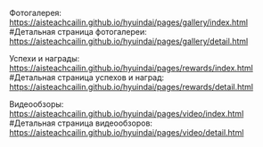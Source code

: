 Фотогалерея: https://aisteachcailin.github.io/hyuindai/pages/gallery/index.html
#Детальная страница фотогалереи: https://aisteachcailin.github.io/hyuindai/pages/gallery/detail.html

Успехи и награды: https://aisteachcailin.github.io/hyuindai/pages/rewards/index.html
#Детальная страница успехов и наград: https://aisteachcailin.github.io/hyuindai/pages/rewards/detail.html

Видеообзоры: https://aisteachcailin.github.io/hyuindai/pages/video/index.html
#Детальная страница видеообзоров: https://aisteachcailin.github.io/hyuindai/pages/video/detail.html
